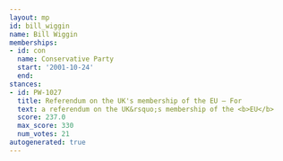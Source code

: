 ```yaml
---
layout: mp
id: bill_wiggin
name: Bill Wiggin
memberships:
- id: con
  name: Conservative Party
  start: '2001-10-24'
  end: 
stances:
- id: PW-1027
  title: Referendum on the UK's membership of the EU — For
  text: a referendum on the UK&rsquo;s membership of the <b>EU</b>
  score: 237.0
  max_score: 330
  num_votes: 21
autogenerated: true
---
```

